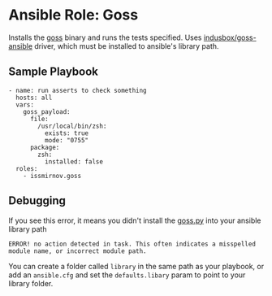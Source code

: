 # Ansible Role: Goss

Installs the [goss](https://github.com/aelsabbahy/goss) binary and runs the
tests specified. Uses [indusbox/goss-ansible](https://github.com/indusbox/goss-ansible)
driver, which must be installed to ansible's library path.

## Sample Playbook

```
- name: run asserts to check something
  hosts: all
  vars:
    goss_payload:
      file:
        /usr/local/bin/zsh:
          exists: true
          mode: "0755"
      package:
        zsh:
          installed: false
  roles:
    - issmirnov.goss
```

## Debugging

If you see this error, it means you didn't install the [goss.py](https://github.com/indusbox/goss-ansible/blob/master/goss.py) 
into your ansible library path

```
ERROR! no action detected in task. This often indicates a misspelled module name, or incorrect module path.
```

You can create a folder called `library` in the same path as your playbook, or add an `ansible.cfg` 
and set the `defaults.libary` param to point to your library folder.
